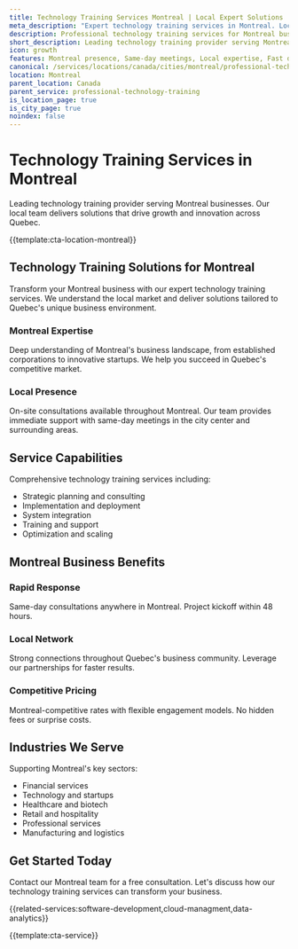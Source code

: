 ```yaml
---
title: Technology Training Services Montreal | Local Expert Solutions
meta_description: "Expert technology training services in Montreal. Local team, same-day consultations, proven results. Transform your business today."
description: Professional technology training services for Montreal businesses
short_description: Leading technology training provider serving Montreal and Quebec.
icon: growth
features: Montreal presence, Same-day meetings, Local expertise, Fast deployment, Competitive rates, Proven track record
canonical: /services/locations/canada/cities/montreal/professional-technology-training-montreal.html
location: Montreal
parent_location: Canada
parent_service: professional-technology-training
is_location_page: true
is_city_page: true
noindex: false
---
```


# Technology Training Services in Montreal

Leading technology training provider serving Montreal businesses. Our local team delivers solutions that drive growth and innovation across Quebec.

{{template:cta-location-montreal}}

## Technology Training Solutions for Montreal

Transform your Montreal business with our expert technology training services. We understand the local market and deliver solutions tailored to Quebec's unique business environment.

### Montreal Expertise

Deep understanding of Montreal's business landscape, from established corporations to innovative startups. We help you succeed in Quebec's competitive market.

### Local Presence

On-site consultations available throughout Montreal. Our team provides immediate support with same-day meetings in the city center and surrounding areas.

## Service Capabilities

Comprehensive technology training services including:
- Strategic planning and consulting
- Implementation and deployment
- System integration
- Training and support
- Optimization and scaling

## Montreal Business Benefits

### Rapid Response
Same-day consultations anywhere in Montreal. Project kickoff within 48 hours.

### Local Network
Strong connections throughout Quebec's business community. Leverage our partnerships for faster results.

### Competitive Pricing
Montreal-competitive rates with flexible engagement models. No hidden fees or surprise costs.

## Industries We Serve

Supporting Montreal's key sectors:
- Financial services
- Technology and startups
- Healthcare and biotech
- Retail and hospitality
- Professional services
- Manufacturing and logistics

## Get Started Today

Contact our Montreal team for a free consultation. Let's discuss how our technology training services can transform your business.

{{related-services:software-development,cloud-managment,data-analytics}}

{{template:cta-service}}
